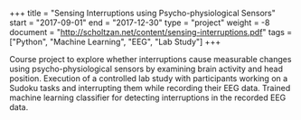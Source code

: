 +++
title = "Sensing Interruptions using Psycho-physiological Sensors"
start = "2017-09-01"
end = "2017-12-30"
type = "project"
weight = -8
document = "http://scholtzan.net/content/sensing-interruptions.pdf"
tags = ["Python", "Machine Learning", "EEG", "Lab Study"]
+++

Course project to explore whether interruptions cause measurable changes using psycho-physiological sensors by examining brain activity and head position.
Execution of a controlled lab study with participants working on a Sudoku tasks and interrupting them while recording their EEG data.
Trained machine learning classifier for detecting interruptions in the recorded EEG data.
